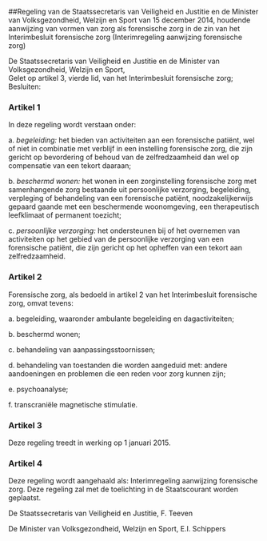 <meta http-equiv='Content-Type' content='text/html; charset=utf-8' />

##Regeling van de Staatssecretaris van Veiligheid en Justitie en de Minister van Volksgezondheid, Welzijn en Sport van 15 december 2014, houdende aanwijzing van vormen van zorg als forensische zorg in de zin van het Interimbesluit forensische zorg (Interimregeling aanwijzing forensische zorg)

De Staatssecretaris van Veiligheid en Justitie en de Minister van Volksgezondheid, Welzijn en Sport,  
Gelet op artikel 3, vierde lid, van het Interimbesluit forensische zorg;
Besluiten:    

### Artikel  1  

In deze regeling wordt verstaan onder: 

a.  *begeleiding:* het bieden van activiteiten aan een forensische patiënt, wel of niet in combinatie met verblijf in een instelling forensische zorg, die zijn gericht op bevordering of behoud van de zelfredzaamheid dan wel op compensatie van een tekort daaraan;  

b.  *beschermd wonen:* het wonen in een zorginstelling forensische zorg met samenhangende zorg bestaande uit persoonlijke verzorging, begeleiding, verpleging of behandeling van een forensische patiënt, noodzakelijkerwijs gepaard gaande met een beschermende woonomgeving, een therapeutisch leefklimaat of permanent toezicht;  

c.  *persoonlijke verzorging:* het ondersteunen bij of het overnemen van activiteiten op het gebied van de persoonlijke verzorging van een forensische patiënt, die zijn gericht op het opheffen van een tekort aan zelfredzaamheid.   

### Artikel  2  

Forensische zorg, als bedoeld in artikel 2 van het Interimbesluit forensische zorg, omvat tevens: 

a. begeleiding, waaronder ambulante begeleiding en dagactiviteiten;  

b. beschermd wonen;  

c. behandeling van aanpassingsstoornissen;  

d. behandeling van toestanden die worden aangeduid met: andere aandoeningen en problemen die een reden voor zorg kunnen zijn;  

e. psychoanalyse;  

f. transcraniële magnetische stimulatie.   

### Artikel  3  

Deze regeling treedt in werking op 1 januari 2015. 

### Artikel  4  

Deze regeling wordt aangehaald als: Interimregeling aanwijzing forensische zorg. 
Deze regeling zal met de toelichting in de Staatscourant worden geplaatst.  

De 
Staatssecretaris van Veiligheid en Justitie, 
F. Teeven   

De 
Minister van Volksgezondheid, Welzijn en Sport, 
E.I. Schippers     
